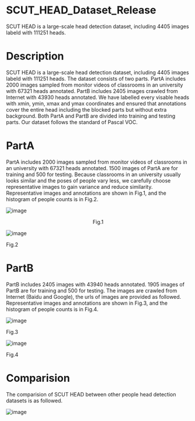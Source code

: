 # SCUT_HEAD_Dataset_Release
SCUT HEAD is a large-scale head detection dataset, including 4405 images labeld with 111251 heads.
# Description
SCUT HEAD is a large-scale head detection dataset, including 4405 images labeld with 111251 heads. The dataset consists of two parts. PartA includes 2000 images sampled from monitor videos of classrooms in an university with 67321 heads annotated. PartB includes 2405 images crawled from Internet with 43930 heads annotated. We have labelled every visable heads with xmin, ymin, xmax and ymax coordinates and ensured that annotations cover the entire head including the blocked parts but without extra background. Both PartA and PartB are divided into training and testing parts. Our dataset follows the standard of Pascal VOC. 

# PartA 
PartA includes 2000 images sampled from monitor videos of classrooms in an university with 67321 heads annotated. 1500 images of PartA are for training and 500 for testing.
Because classrooms in an university usually looks similar and the poses of people vary less, we carefully choose representative images to gain variance and reduce similarity. 
Representative images and annotations are shown in Fig.1, and the histogram of people counts is in Fig.2.

![image](https://github.com/HCIILAB/SCUT_HEAD_Dataset_Release/blob/master/example%20in%20Part_A.png)

<center>Fig.1</center>

![image](https://github.com/HCIILAB/SCUT_HEAD_Dataset_Release/blob/master/statistics%20of%20Part_A.png)

Fig.2

# PartB 
PartB includes 2405 images with 43940 heads annotated. 1905 images of PartB are for training and 500 for testing. The images are crawled from Internet (Baidu and Google), the urls of images are provided as followed.
Representative images and annotations are shown in Fig.3, and the histogram of people counts is in Fig.4.

![image](https://github.com/HCIILAB/SCUT_HEAD_Dataset_Release/blob/master/example%20in%20Part_B.png)

Fig.3

![image](https://github.com/HCIILAB/SCUT_HEAD_Dataset_Release/blob/master/statistics%20of%20Part_B.png)

Fig.4

# Comparision 
The comparision of SCUT HEAD between other people head detection datasets is as followed.

![image](https://github.com/HCIILAB/SCUT_HEAD_Dataset_Release/blob/master/Comparision.png)
